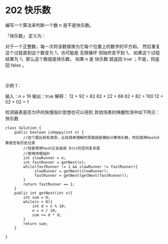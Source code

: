  

# 202 快乐数
编写一个算法来判断一个数 n 是不是快乐数。

「快乐数」 定义为：

对于一个正整数，每一次将该数替换为它每个位置上的数字的平方和。
然后重复这个过程直到这个数变为 1，也可能是 无限循环 但始终变不到 1。
如果这个过程 结果为 1，那么这个数就是快乐数。
如果 n 是 快乐数 就返回 true ；不是，则返回 false 。

 

示例 1：

输入：n = 19
输出：true
解释：
12 + 92 = 82
82 + 22 = 68
62 + 82 = 100
12 + 02 + 02 = 1


检测链表是否为环的快慢指针思想也可以用到 其他场景的唤醒检测中如下所示：
快乐数

```
class Solution {
    public boolean isHappy(int n) {
        //这个题比较有意思，比较简单理解的思路就是模拟计算快乐数，然后使用Hash计算是否有历史记录
        //但是使用hash又会造成 O(n)的空间复杂度
        //使用快慢指针
        int slowRunner = n;
        int fastRunner = getNext(n);
        while(fastRunner != 1 && slowRunner != fastRunner){
             slowRunner = getNext(slowRunner);
             fastRunner = getNext(getNext(fastRunner));
        }
        return fastRunner == 1;
    }
    public int getNext(int n){
        int sum = 0;
        while(n > 0){
            int d = n % 10;
            n = n / 10;
            sum += d * d;
        }
        return sum;
    }
 
}
```